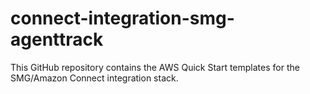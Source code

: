 # connect-integration-smg-agenttrack

This GitHub repository contains the AWS Quick Start templates for the SMG/Amazon Connect integration stack.